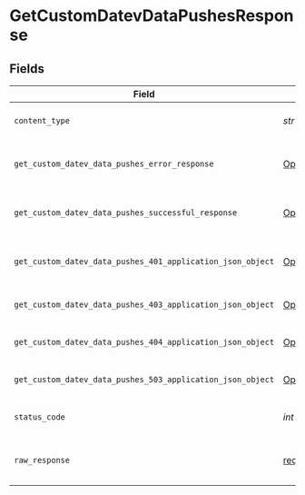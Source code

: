 # GetCustomDatevDataPushesResponse


## Fields

| Field                                                                                                                            | Type                                                                                                                             | Required                                                                                                                         | Description                                                                                                                      |
| -------------------------------------------------------------------------------------------------------------------------------- | -------------------------------------------------------------------------------------------------------------------------------- | -------------------------------------------------------------------------------------------------------------------------------- | -------------------------------------------------------------------------------------------------------------------------------- |
| `content_type`                                                                                                                   | *str*                                                                                                                            | :heavy_check_mark:                                                                                                               | HTTP response content type for this operation                                                                                    |
| `get_custom_datev_data_pushes_error_response`                                                                                    | [Optional[shared.GetCustomDatevDataPushesErrorResponse]](../../models/shared/getcustomdatevdatapusheserrorresponse.md)           | :heavy_minus_sign:                                                                                                               | GET /custom/datev/data-pushes Error response                                                                                     |
| `get_custom_datev_data_pushes_successful_response`                                                                               | [Optional[shared.GetCustomDatevDataPushesSuccessfulResponse]](../../models/shared/getcustomdatevdatapushessuccessfulresponse.md) | :heavy_minus_sign:                                                                                                               | GET /custom/datev/data-pushes Successful response                                                                                |
| `get_custom_datev_data_pushes_401_application_json_object`                                                                       | [Optional[GetCustomDatevDataPushes401ApplicationJSON]](../../models/operations/getcustomdatevdatapushes401applicationjson.md)    | :heavy_minus_sign:                                                                                                               | Returned when the authentication header was invalid or missing.                                                                  |
| `get_custom_datev_data_pushes_403_application_json_object`                                                                       | [Optional[GetCustomDatevDataPushes403ApplicationJSON]](../../models/operations/getcustomdatevdatapushes403applicationjson.md)    | :heavy_minus_sign:                                                                                                               | Returned when the passed integration is inactive.                                                                                |
| `get_custom_datev_data_pushes_404_application_json_object`                                                                       | [Optional[GetCustomDatevDataPushes404ApplicationJSON]](../../models/operations/getcustomdatevdatapushes404applicationjson.md)    | :heavy_minus_sign:                                                                                                               | Returned when a requested resource is not found.                                                                                 |
| `get_custom_datev_data_pushes_503_application_json_object`                                                                       | [Optional[GetCustomDatevDataPushes503ApplicationJSON]](../../models/operations/getcustomdatevdatapushes503applicationjson.md)    | :heavy_minus_sign:                                                                                                               | Returned when no sync has finished successfully yet                                                                              |
| `status_code`                                                                                                                    | *int*                                                                                                                            | :heavy_check_mark:                                                                                                               | HTTP response status code for this operation                                                                                     |
| `raw_response`                                                                                                                   | [requests.Response](https://requests.readthedocs.io/en/latest/api/#requests.Response)                                            | :heavy_minus_sign:                                                                                                               | Raw HTTP response; suitable for custom response parsing                                                                          |